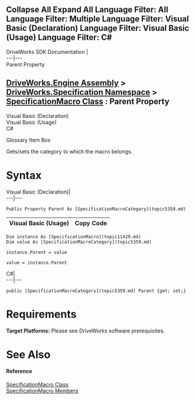 Collapse All Expand All Language Filter: All  Language Filter: Multiple  Language Filter: Visual Basic (Declaration) Language Filter: Visual Basic (Usage) Language Filter: C#  
---  
DriveWorks SDK Documentation  |   
---|---  
Parent Property   
  
[DriveWorks.Engine Assembly](topic2156.md) > [DriveWorks.Specification Namespace](topic10764.md) > [SpecificationMacro Class](topic11429.md) : Parent Property  
---  
  
Visual Basic (Declaration)    
Visual Basic (Usage)    
C# 

Glossary Item Box

Gets/sets the category to which the macro belongs. 

# Syntax

Visual Basic (Declaration)|   
---|---  
      
    
    Public Property Parent As [SpecificationMacroCategory](topic5359.md)  
  
Visual Basic (Usage)| Copy Code  
---|---  
      
    
    Dim instance As [SpecificationMacro](topic11429.md)
    Dim value As [SpecificationMacroCategory](topic5359.md)
     
    instance.Parent = value
     
    value = instance.Parent  
  
C#|   
---|---  
      
    
    public [SpecificationMacroCategory](topic5359.md) Parent {get; set;}  
  
# Requirements

**Target Platforms:** Please see DriveWorks software prerequisites.

# See Also

#### Reference

[SpecificationMacro Class](topic11429.md)   
[SpecificationMacro Members](topic11430.md)


